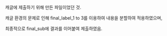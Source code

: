 캐글에 제출하기 위해 만든 파일이었던 것.


캐글 환경의 문제로 인해 final_label_1 to 3를 이용하여 내용을 분할하여 적용하였으며,


최종적으로 final_sub에 결과를 이어붙여 제출하였음.
